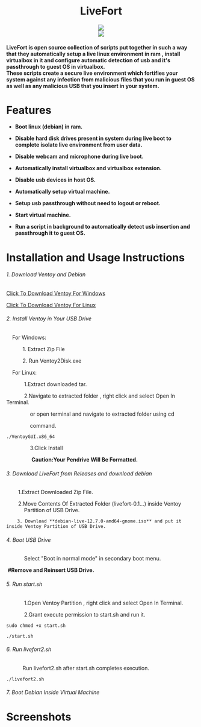 <h1 align="center">LiveFort</h1>

<p align="center">
<img src="https://img.shields.io/badge/RELEASE-v0.1.0-8A2BE2"><br>
<img src="https://img.shields.io/badge/LIVE%20LINUX%20IN%20RAM%20WITH%20VIRTUALBOX%20AND%20USB%20PASSTHROUGH-FF4500">
</p>

<h4 align="left">
LiveFort is open source collection of scripts put together in such a way that they automatically setup a live linux environment in ram , install virtualbox in it and configure automatic detection of usb and it's passthrough to guest OS in virtualbox. <br>
These scripts create a secure live environment which fortifies your system against any infection from malicious files that you run in guest OS as well as any malicious USB that you insert in your system. <br>
</h4>

# Features

* **Boot linux (debian) in ram.**

* **Disable hard disk drives present in system during live boot to complete isolate live environment from user data.**

* **Disable webcam and microphone during live boot.**

*  **Automatically install virtualbox and virtualbox extension.**

* **Disable usb devices in host OS.**

* **Automatically setup virtual machine.**

*  **Setup usb passthrough without need to logout or reboot.**

* **Start virtual machine.**

* **Run a script in background to automatically detect usb insertion and passthrough it to guest OS.**

# Installation and Usage Instructions

###### 1. Download Ventoy and Debian 

[Click To Download Ventoy For Windows](https://github.com/ventoy/Ventoy/releases/download/v1.0.99/ventoy-1.0.99-windows.zip)

[Click To Download Ventoy For Linux](https://github.com/ventoy/Ventoy/releases/download/v1.0.99/ventoy-1.0.99-linux.tar.gz)

###### 2. Install Ventoy in Your USB Drive

    For Windows:

           1. Extract Zip File 

           2. Run Ventoy2Disk.exe

    For Linux:

            1.Extract downloaded tar.

            2.Navigate to extracted folder , right click and select Open In Terminal.  

                or open terminal and navigate to extracted folder using cd 

                command.

    ./VentoyGUI.x86_64

                3.Click Install

                 **Caution:Your Pendrive Will Be Formatted.**

###### 3. Download LiveFort from Releases and download debian

        1.Extract Downloaded Zip File.

        2.Move Contents Of Extracted Folder (livefort-0.1...) inside Ventoy             Partition of USB Drive.

        3. Download **debian-live-12.7.0-amd64-gnome.iso** and put it inside Ventoy Partition of USB Drive.

###### 4. Boot USB Drive

            Select "Boot in normal mode" in secondary boot menu.

 **#Remove and Reinsert USB Drive.**      

###### 5. Run start.sh

            1.Open Ventoy Partition , right click and select Open In Terminal.

            2.Grant execute permission to start.sh and run it.

    sudo chmod +x start.sh

    ./start.sh

###### 6. Run livefort2.sh

            Run livefort2.sh after start.sh completes execution.

    ./livefort2.sh

###### 7. Boot Debian Inside Virtual Machine

# Screenshots


